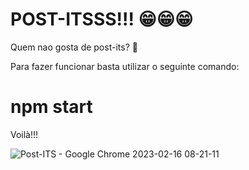 # POST-ITSSS!!! 😁😁😁

Quem nao gosta de post-its? 🤔

Para fazer funcionar basta utilizar o seguinte comando:

# npm start 

Voilà!!!


![Post-ITS - Google Chrome 2023-02-16 08-21-11](https://user-images.githubusercontent.com/86115368/219352014-298c3f82-3a5d-4a19-a8bf-4d910682d685.gif)
